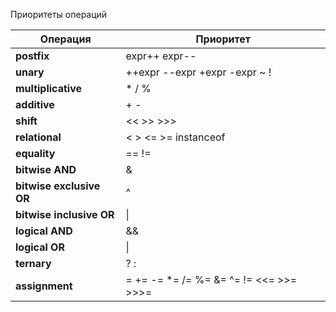 Приоритеты операций

| Операция | Приоритет |
|---|---|  
|**postfix**               | expr++ expr--  
|**unary**                 | ++expr --expr +expr -expr ~ !  
|**multiplicative**        | * / %  
|**additive**              | + -  
|**shift**                 | << >> >>>  
|**relational**            | < > <= >= instanceof  
|**equality**              | == !=  
|**bitwise AND**           | &  
|**bitwise exclusive OR**  | ^  
|**bitwise inclusive OR**  | \|  
|**logical AND**           | &&  
|**logical OR**            | \||  
|**ternary**               | ? :  
|**assignment**            | = += -= *= /= %= &= ^= != <<= >>= >>>=
